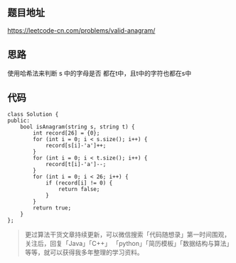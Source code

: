 ## 题目地址 

https://leetcode-cn.com/problems/valid-anagram/

## 思路

使用哈希法来判断 s 中的字母是否 都在t中，且t中的字符也都在s中 

## 代码
```
class Solution {
public:
    bool isAnagram(string s, string t) {
        int record[26] = {0};
        for (int i = 0; i < s.size(); i++) {
            record[s[i]-'a']++;
        }
        for (int i = 0; i < t.size(); i++) {
            record[t[i]-'a']--;
        }
        for (int i = 0; i < 26; i++) {
            if (record[i] != 0) {
                return false;
            }
        }
        return true;
    }
};
```
> 更过算法干货文章持续更新，可以微信搜索「代码随想录」第一时间围观，关注后，回复「Java」「C++」 「python」「简历模板」「数据结构与算法」等等，就可以获得我多年整理的学习资料。


